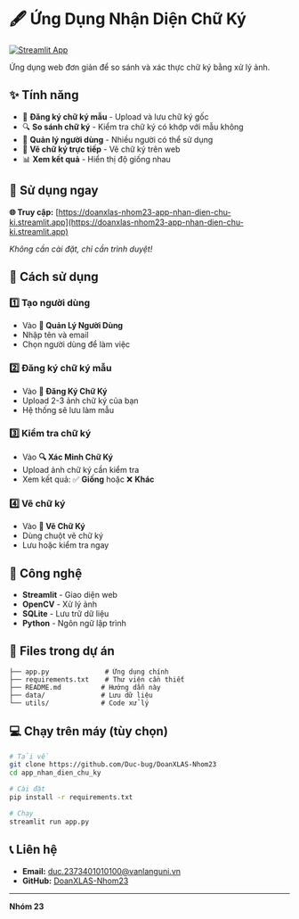 # 🖋️ Ứng Dụng Nhận Diện Chữ Ký

[![Streamlit App](https://static.streamlit.io/badges/streamlit_badge_black_white.svg)](https://doanxlas-nhom23-app-nhan-dien-chu-ki.streamlit.app)

Ứng dụng web đơn giản để so sánh và xác thực chữ ký bằng xử lý ảnh.

## ✨ Tính năng

- 📝 **Đăng ký chữ ký mẫu** - Upload và lưu chữ ký gốc
- 🔍 **So sánh chữ ký** - Kiểm tra chữ ký có khớp với mẫu không
- 👤 **Quản lý người dùng** - Nhiều người có thể sử dụng
- 🎨 **Vẽ chữ ký trực tiếp** - Vẽ chữ ký trên web
- 📊 **Xem kết quả** - Hiển thị độ giống nhau

## 🚀 Sử dụng ngay

**🌐 Truy cập:** [https://doanxlas-nhom23-app-nhan-dien-chu-ki.streamlit.app](https://doanxlas-nhom23-app-nhan-dien-chu-ki.streamlit.app)

*Không cần cài đặt, chỉ cần trình duyệt!*

## 📖 Cách sử dụng

### 1️⃣ Tạo người dùng
- Vào **👤 Quản Lý Người Dùng**
- Nhập tên và email
- Chọn người dùng để làm việc

### 2️⃣ Đăng ký chữ ký mẫu
- Vào **📝 Đăng Ký Chữ Ký**
- Upload 2-3 ảnh chữ ký của bạn
- Hệ thống sẽ lưu làm mẫu

### 3️⃣ Kiểm tra chữ ký
- Vào **🔍 Xác Minh Chữ Ký**
- Upload ảnh chữ ký cần kiểm tra
- Xem kết quả: ✅ **Giống** hoặc ❌ **Khác**

### 4️⃣ Vẽ chữ ký
- Vào **🎨 Vẽ Chữ Ký**
- Dùng chuột vẽ chữ ký
- Lưu hoặc kiểm tra ngay

## 🔧 Công nghệ

- **Streamlit** - Giao diện web
- **OpenCV** - Xử lý ảnh
- **SQLite** - Lưu trữ dữ liệu
- **Python** - Ngôn ngữ lập trình


## 📁 Files trong dự án

```
├── app.py              # Ứng dụng chính
├── requirements.txt    # Thư viện cần thiết
├── README.md          # Hướng dẫn này
├── data/              # Lưu dữ liệu
└── utils/             # Code xử lý
```

## 💻 Chạy trên máy (tùy chọn)

```bash
# Tải về
git clone https://github.com/Duc-bug/DoanXLAS-Nhom23
cd app_nhan_dien_chu_ky

# Cài đặt
pip install -r requirements.txt

# Chạy
streamlit run app.py
```

## 📞 Liên hệ

- **Email:** duc.2373401010100@vanlanguni.vn
- **GitHub:** [DoanXLAS-Nhom23](https://github.com/Duc-bug/DoanXLAS-Nhom23)


---

**Nhóm 23**